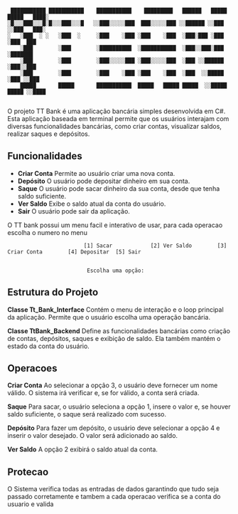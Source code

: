 ``` 

 ███████████ ███████████    ███████████    █████████   ██████   █████ █████   ████░                                             
░█░░░███░░░█░█░░░███░░░█   ░░███░░░░░███  ███░░░░░███ ░░██████ ░░███ ░░███   ███░   
░   ░███  ░ ░   ░███  ░     ░███    ░███ ░███    ░███  ░███░███ ░███  ░███  ███      
    ░███        ░███        ░██████████  ░███████████  ░███░░███░███  ░███████     
    ░███        ░███        ░███░░░░░███ ░███░░░░░███  ░███ ░░██████  ░███░░███            
    ░███        ░███        ░███    ░███ ░███    ░███  ░███  ░░█████  ░███ ░░███    
    █████       █████       ███████████  █████   █████ █████  ░░█████ █████ ░░████   
                            
```

 O projeto TT Bank é uma aplicação bancária simples desenvolvida em C#. 
 Esta aplicação baseada em terminal permite que os usuários interajam com diversas funcionalidades bancárias, como criar contas, visualizar saldos, realizar saques e depósitos.

## Funcionalidades
- **Criar Conta** Permite ao usuário criar uma nova conta.
- **Depósito** O usuário pode depositar dinheiro em sua conta.
- **Saque** O usuário pode sacar dinheiro da sua conta, desde que tenha saldo suficiente.
- **Ver Saldo** Exibe o saldo atual da conta do usuário.
- **Sair** O usuário pode sair da aplicação.

O TT bank possui um menu facil e interativo de usar, para cada operacao escolha o numero no menu 
``` 
                        [1] Sacar            [2] Ver Saldo        [3] Criar Conta        [4] Depositar  [5] Sair 


                         Escolha uma opção: 
```

## Estrutura do Projeto

**Classe Tt_Bank_Interface** Contém o menu de interação e o loop principal da aplicação. Permite que o usuário escolha uma operação bancária.


**Classe TtBank_Backend** Define as funcionalidades bancárias como criação de contas, depósitos, saques e exibição de saldo. Ela também mantém o estado da conta do usuário.


## Operacoes 
**Criar Conta** Ao selecionar a opção 3, o usuário deve fornecer um nome válido. O sistema irá verificar e, se for válido, a conta será criada.


**Saque** Para sacar, o usuário seleciona a opção 1, insere o valor e, se houver saldo suficiente, o saque será realizado com sucesso.


**Depósito** Para fazer um depósito, o usuário deve selecionar a opção 4 e inserir o valor desejado. O valor será adicionado ao saldo.


**Ver Saldo** A opção 2 exibirá o saldo atual da conta.

## Protecao
O Sistema verifica todas as entradas de dados garantindo que tudo seja passado corretamente e tambem a cada operacao verifica se a conta do usuario e valida
